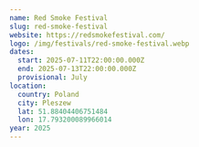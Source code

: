 ```yaml
---
name: Red Smoke Festival
slug: red-smoke-festival
website: https://redsmokefestival.com/
logo: /img/festivals/red-smoke-festival.webp
dates:
  start: 2025-07-11T22:00:00.000Z
  end: 2025-07-13T22:00:00.000Z
  provisional: July
location:
  country: Poland
  city: Pleszew
  lat: 51.88404406751484
  lon: 17.793200089966014
year: 2025
---
```

